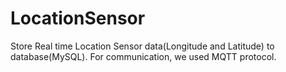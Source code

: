 # LocationSensor
Store Real time Location Sensor data(Longitude and Latitude) to database(MySQL). For communication, we used MQTT protocol.
